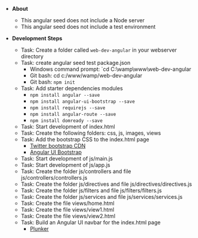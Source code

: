 * __About__
  * This angular seed does not include a Node server
  * This angular seed does not include a test environment

* __Development Steps__
  * Task: Create a folder called `web-dev-angular` in your webserver directory
  * Task: create angular seed test package.json
    * Windows command prompt: `cd C:\wamp\www\web-dev-angular
    * Git bash: cd c:/www/wamp/web-dev-angular
    * Git bash: `npm init`
  * Task: Add starter dependencies modules
    * `npm install angular ‐‐save`
    * `npm install angular‐ui‐bootstrap ‐‐save`
    * `npm install requirejs ‐‐save`
    * `npm install angular-route --save`
    * `npm install domready --save`
  * Task: Start development of index.html
  * Task: Create the following folders: css, js, images, views
  * Task: Add the bootstrap CSS to the index.html page
    * [Twitter bootstrap CDN](https://maxcdn.bootstrapcdn.com/bootstrap/3.3.5/css/bootstrap.min.css)
    * [Angular UI Bootstrap](https://angular-ui.github.io/bootstrap/)
  * Task: Start development of js/main.js
  * Task: Start development of js/app.js
  * Task: Create the folder js/controllers and file js/controllers/controllers.js
  * Task: Create the folder js/directives and file js/directives/directives.js
  * Task: Create the folder js/filters and file js/filters/filters.js
  * Task: Create the folder js/services and file js/services/services.js
  * Task: Create the file views/home.html
  * Task: Create the file views/view1.html
  * Task: Create the file views/view2.html
  * Task: Build an Angular UI navbar for the index.html page
    * [Plunker](http://plnkr.co/edit/dUGbvnmc089C9rnKFh4f?p=preview)